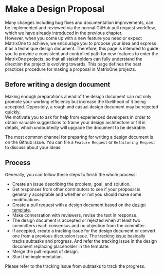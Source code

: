 # **Make a Design Proposal**

Many changes including bug fixes and documentation improvements, can be implemented and reviewed via the normal GitHub pull request workflow, which we have already introduced in the previous chapter.  
However, when you come up with a new feature you need or expect MatrixOne to achieve, we encourage you to propose your idea and express it as a technique design document. 
Therefore, this page is intended to guide you to provide a consistent and controlled path for new features to enter the MatrixOne projects, so that all stakeholders can fully understand the direction the project is evolving towards.
This page defines the best practices procedure for making a proposal in MatrixOne projects.

## **Before writing a design document**

Making enough preparations ahead of the design document can not only promote your working efficiency but increase the likelihood of it being accepted. Oppositely, a rough and casual design document may be rejected quickly.  
We motivate you to ask for help from experienced developers in order to obtain valuable suggestions to frame your design architecture or fill in details, which undoubtedly will upgrade the document to be desirable.

The most common channel for preparing for writing a design document is on the Github issue. You can file a `Feature Request` or `Refactoring Request` to discuss about your ideas.

## **Process**

Generally, you can follow these steps to finish the whole process:  

* Create an issue describing the problem, goal, and solution.
* Get responses from other contributors to see if your proposal is generally acceptable and whether or not you should make some modifications.
* Create a pull request with a design document based on the [design template](https://github.com/matrixorigin/matrixone/blob/main/docs/rfcs/00000000-template.md).
* Make conversation with reviewers, revise the text in response.
* The design document is accepted or rejected when at least two committers reach consensus and no objection from the committer.  
* If accepted, create a tracking issue for the design document or convert one from a previous discussion issue. The tracking issue basically tracks subtasks and progress. And refer the tracking issue in the design document replacing placeholder in the template.
* Merge the pull request of design.
* Start the implementation.

Please refer to the tracking issue from subtasks to track the progress.